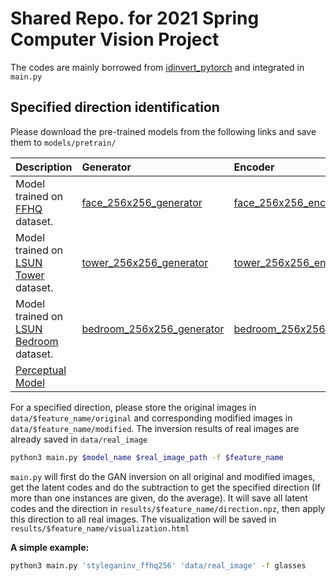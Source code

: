 # Shared Repo. for 2021 Spring Computer Vision Project

The codes are mainly borrowed from [idinvert_pytorch](https://github.com/genforce/idinvert) and integrated in `main.py`

## Specified direction identification

Please download the pre-trained models from the following links and save them to `models/pretrain/`

| Description | Generator | Encoder |
| :---------- | :-------- | :------ |
| Model trained on [FFHQ](https://github.com/NVlabs/ffhq-dataset) dataset. | [face_256x256_generator](https://drive.google.com/file/d/1SjWD4slw612z2cXa3-n38JwKZXqDUerG/view?usp=sharing)    | [face_256x256_encoder](https://drive.google.com/file/d/1gij7xy05crnyA-tUTQ2F3yYlAlu6p9bO/view?usp=sharing)
| Model trained on [LSUN Tower](https://github.com/fyu/lsun) dataset.      | [tower_256x256_generator](https://drive.google.com/file/d/1lI_OA_aN4-O3mXEPQ1Nv-6tdg_3UWcyN/view?usp=sharing)   | [tower_256x256_encoder](https://drive.google.com/file/d/1Pzkgdi3xctdsCZa9lcb7dziA_UMIswyS/view?usp=sharing)
| Model trained on [LSUN Bedroom](https://github.com/fyu/lsun) dataset.    | [bedroom_256x256_generator](https://drive.google.com/file/d/1ka583QwvMOtcFZJcu29ee8ykZdyOCcMS/view?usp=sharing) | [bedroom_256x256_encoder](https://drive.google.com/file/d/1ebuiaQ7xI99a6ZrHbxzGApEFCu0h0X2s/view?usp=sharing)
| [Perceptual Model](https://drive.google.com/file/d/1qQ-r7MYZ8ZcjQQFe17eQfJbOAuE3eS0y/view?usp=sharing)

For a specified direction, please store the original images in `data/$feature_name/original` and corresponding modified images in `data/$feature_name/modified`. The inversion results of real images are already saved in `data/real_image`

```bash
python3 main.py $model_name $real_image_path -f $feature_name
```

`main.py` will first do the GAN inversion on all original and modified images, get the latent codes and do the subtraction to get the specified direction (If more than one instances are given, do the average). It will save all latent codes and the direction in `results/$feature_name/direction.npz`, then apply this direction to all real images. The visualization will be saved in `results/$feature_name/visualization.html`


**A simple example:**
```bash
python3 main.py 'styleganinv_ffhq256' 'data/real_image' -f glasses
```
